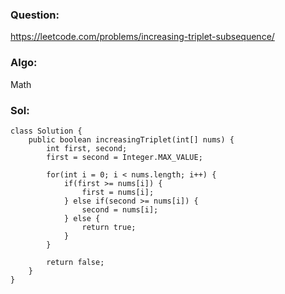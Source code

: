 ### Question:
https://leetcode.com/problems/increasing-triplet-subsequence/

### Algo:
Math

### Sol:
```
class Solution {
    public boolean increasingTriplet(int[] nums) {
        int first, second;
        first = second = Integer.MAX_VALUE;
        
        for(int i = 0; i < nums.length; i++) {
            if(first >= nums[i]) {
                first = nums[i];
            } else if(second >= nums[i]) {
                second = nums[i];
            } else {
                return true;
            }
        }
        
        return false;
    }
}
```
